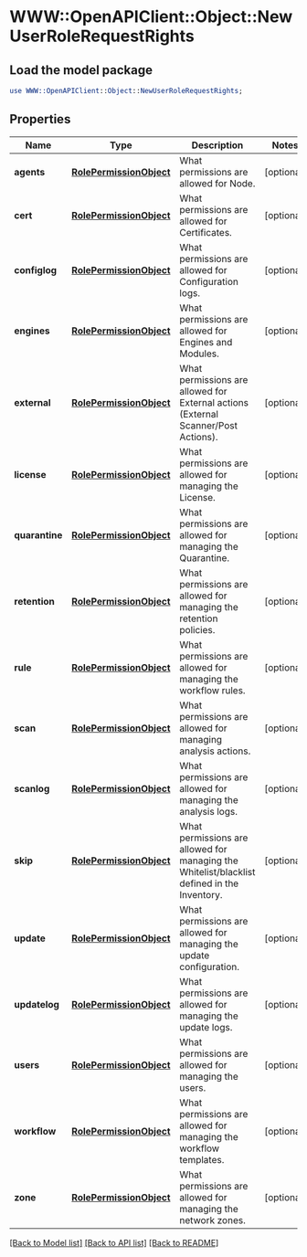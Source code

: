 # WWW::OpenAPIClient::Object::NewUserRoleRequestRights

## Load the model package
```perl
use WWW::OpenAPIClient::Object::NewUserRoleRequestRights;
```

## Properties
Name | Type | Description | Notes
------------ | ------------- | ------------- | -------------
**agents** | [**RolePermissionObject**](RolePermissionObject.md) | What permissions are allowed for Node. | [optional] 
**cert** | [**RolePermissionObject**](RolePermissionObject.md) | What permissions are allowed for Certificates. | [optional] 
**configlog** | [**RolePermissionObject**](RolePermissionObject.md) | What permissions are allowed for Configuration logs. | [optional] 
**engines** | [**RolePermissionObject**](RolePermissionObject.md) | What permissions are allowed for Engines and Modules. | [optional] 
**external** | [**RolePermissionObject**](RolePermissionObject.md) | What permissions are allowed for External actions (External Scanner/Post Actions). | [optional] 
**license** | [**RolePermissionObject**](RolePermissionObject.md) | What permissions are allowed for managing the License. | [optional] 
**quarantine** | [**RolePermissionObject**](RolePermissionObject.md) | What permissions are allowed for managing the Quarantine. | [optional] 
**retention** | [**RolePermissionObject**](RolePermissionObject.md) | What permissions are allowed for managing the retention policies. | [optional] 
**rule** | [**RolePermissionObject**](RolePermissionObject.md) | What permissions are allowed for managing the workflow rules. | [optional] 
**scan** | [**RolePermissionObject**](RolePermissionObject.md) | What permissions are allowed for managing analysis actions. | [optional] 
**scanlog** | [**RolePermissionObject**](RolePermissionObject.md) | What permissions are allowed for managing the analysis logs. | [optional] 
**skip** | [**RolePermissionObject**](RolePermissionObject.md) | What permissions are allowed for managing the Whitelist/blacklist defined in the Inventory. | [optional] 
**update** | [**RolePermissionObject**](RolePermissionObject.md) | What permissions are allowed for managing the update configuration. | [optional] 
**updatelog** | [**RolePermissionObject**](RolePermissionObject.md) | What permissions are allowed for managing the update logs. | [optional] 
**users** | [**RolePermissionObject**](RolePermissionObject.md) | What permissions are allowed for managing the users. | [optional] 
**workflow** | [**RolePermissionObject**](RolePermissionObject.md) | What permissions are allowed for managing the workflow templates. | [optional] 
**zone** | [**RolePermissionObject**](RolePermissionObject.md) | What permissions are allowed for managing the network zones. | [optional] 

[[Back to Model list]](../README.md#documentation-for-models) [[Back to API list]](../README.md#documentation-for-api-endpoints) [[Back to README]](../README.md)


